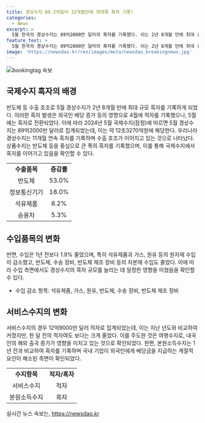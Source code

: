 ```yaml
---
title: 경상수지 89.2억달러 32개월만에 최대폭 흑자 기록!
categories:
  - News
excerpt: >
  5월 한국의 경상수지는 89억2000만 달러의 흑자를 기록했다. 이는 2년 8개월 만에 최대 규모로, 반도체 등의 수출 호조가 주된 이유로 보인다. 외국인 배당 증가 등으로 4월에는 적자였지만, 5월에는 흑자로 전환했다. 이로써 한국의 경상수지는 11개월 연속 흑자를 기록했다. 상품수지와 서비스수지 등에서도 양호한 성적을 보였다.
feature_text: >
  5월 한국의 경상수지는 89억2000만 달러의 흑자를 기록했다. 이는 2년 8개월 만에 최대 규모로, 반도체 등의 수출 호조가 주된 이유로 보인다. 외국인 배당 증가 등으로 4월에는 적자였지만, 5월에는 흑자로 전환했다. 이로써 한국의 경상수지는 11개월 연속 흑자를 기록했다. 상품수지와 서비스수지 등에서도 양호한 성적을 보였다.
image: 'https://newsdao.kr/res/images/meta/newsdao_breakingnews.jpg'
---
```


<p><img src="https://newsdao.kr/res/images/meta/newsdao_breakingnews.jpg" alt="bookingtag 속보" /></p>

<h2 data-ke-size="size26">국제수지 흑자의 배경</h2>

<p data-ke-size="size16">반도체 등 수출 호조로 5월 경상수지가 2년 8개월 만에 최대 규모 흑자를 기록하게 되었다. 이러한 흑자 발생은 외국인 배당 증가 등의 영향으로 4월에 적자를 기록했으나, 5월에는 흑자로 전환되었다. 이에 따라 2024년 5월 국제수지(잠정)에 따르면 5월 경상수지는 89억2000만 달러로 집계되었는데, 이는 약 12조3270억원에 해당한다. 우리나라 경상수지는 11개월 연속 흑자를 기록하며 수출 호조가 이어지고 있는 것으로 나타났다. 상품수지는 반도체 등을 중심으로 큰 폭의 흑자를 기록했으며, 이를 통해 국제수지에서 흑자를 이어가고 있음을 확인할 수 있다.</p>

<table>
  <tr>
    <td style="text-align: center; height: 17px;"><b>수출품목</b></td>
    <td style="text-align: center; height: 17px;"><b>증감률</b></td>
  </tr>
  <tr>
    <td style="text-align: center; height: 17px;">반도체</td>
    <td style="text-align: center; height: 17px;">53.0%</td>
  </tr>
  <tr>
    <td style="text-align: center; height: 17px;">정보통신기기</td>
    <td style="text-align: center; height: 17px;">18.0%</td>
  </tr>
  <tr>
    <td style="text-align: center; height: 17px;">석유제품</td>
    <td style="text-align: center; height: 17px;">8.2%</td>
  </tr>
  <tr>
    <td style="text-align: center; height: 17px;">승용차</td>
    <td style="text-align: center; height: 17px;">5.3%</td>
  </tr>
</table>

<h2 data-ke-size="size26">수입품목의 변화</h2>

<p data-ke-size="size16">반면, 수입은 1년 전보다 1.9% 줄었으며, 특히 석유제품과 가스, 원유 등의 원자재 수입이 감소했고, 반도체, 수송 장비, 반도체 제조 장비 등의 자본재 수입도 줄었다. 이에 따라 수입 측면에서도 경상수지의 흑자 규모를 늘리는 데 일정한 영향을 미쳤음을 확인할 수 있다.</p>

<ul>
  <li>수입 감소 항목: 석유제품, 가스, 원유, 반도체, 수송 장비, 반도체 제조 장비</li>
</ul>

<h2 data-ke-size="size26">서비스수지의 변화</h2>

<p data-ke-size="size16">서비스수지의 경우 12억9000만 달러 적자로 집계되었는데, 이는 지난 년도와 비교하여 커졌지만, 한 달 전의 적자여도 보다는 크게 줄었다. 이를 주도한 것은 여행수지로, 내국인의 해외 출국 증가가 영향을 미치고 있는 것으로 확인되었다. 한편, 본원소득수지는 1년 전과 비교하여 흑자를 기록하며 국내 기업이 외국인에게 배당금을 지급하는 계절적 요인이 해소된 측면이 확인되었다.</p>

<table>
  <tr>
    <td style="text-align: center; height: 17px;"><b>수지항목</b></td>
    <td style="text-align: center; height: 17px;"><b>적자/흑자</b></td>
  </tr>
  <tr>
    <td style="text-align: center; height: 17px;">서비스수지</td>
    <td style="text-align: center; height: 17px;">적자</td>
  </tr>
  <tr>
    <td style="text-align: center; height: 17px;">본원소득수지</td>
    <td style="text-align: center; height: 17px;">흑자</td>
  </tr>
</table>
실시간 뉴스 속보는, <a href="https://newsdao.kr" rel="dofollow">https://newsdao.kr</a>


